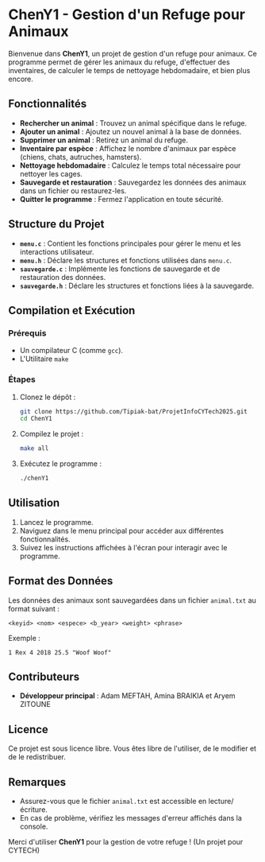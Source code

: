 # ChenY1 - Gestion d'un Refuge pour Animaux

Bienvenue dans **ChenY1**, un projet de gestion d'un refuge pour animaux. Ce programme permet de gérer les animaux du refuge, d'effectuer des inventaires, de calculer le temps de nettoyage hebdomadaire, et bien plus encore.

## Fonctionnalités

- **Rechercher un animal** : Trouvez un animal spécifique dans le refuge.
- **Ajouter un animal** : Ajoutez un nouvel animal à la base de données.
- **Supprimer un animal** : Retirez un animal du refuge.
- **Inventaire par espèce** : Affichez le nombre d'animaux par espèce (chiens, chats, autruches, hamsters).
- **Nettoyage hebdomadaire** : Calculez le temps total nécessaire pour nettoyer les cages.
- **Sauvegarde et restauration** : Sauvegardez les données des animaux dans un fichier ou restaurez-les.
- **Quitter le programme** : Fermez l'application en toute sécurité.

## Structure du Projet

- **`menu.c`** : Contient les fonctions principales pour gérer le menu et les interactions utilisateur.
- **`menu.h`** : Déclare les structures et fonctions utilisées dans `menu.c`.
- **`sauvegarde.c`** : Implémente les fonctions de sauvegarde et de restauration des données.
- **`sauvegarde.h`** : Déclare les structures et fonctions liées à la sauvegarde.

## Compilation et Exécution

### Prérequis
- Un compilateur C (comme `gcc`).
- L'Utilitaire `make`

### Étapes
1. Clonez le dépôt :
   ```bash
   git clone https://github.com/Tipiak-bat/ProjetInfoCYTech2025.git
   cd ChenY1
   ```
2. Compilez le projet :
   ```bash
   make all
   ```
3. Exécutez le programme :
   ```bash
   ./chenY1
   ```

## Utilisation

1. Lancez le programme.
2. Naviguez dans le menu principal pour accéder aux différentes fonctionnalités.
3. Suivez les instructions affichées à l'écran pour interagir avec le programme.

## Format des Données

Les données des animaux sont sauvegardées dans un fichier `animal.txt` au format suivant :
```
<keyid> <nom> <espece> <b_year> <weight> <phrase>
```
Exemple :
```
1 Rex 4 2018 25.5 "Woof Woof"
```

## Contributeurs

- **Développeur principal** : Adam MEFTAH, Amina BRAIKIA et Aryem ZITOUNE

## Licence

Ce projet est sous licence libre. Vous êtes libre de l'utiliser, de le modifier et de le redistribuer.

## Remarques

- Assurez-vous que le fichier `animal.txt` est accessible en lecture/écriture.
- En cas de problème, vérifiez les messages d'erreur affichés dans la console.

Merci d'utiliser **ChenY1** pour la gestion de votre refuge !
(Un projet pour CYTECH)

